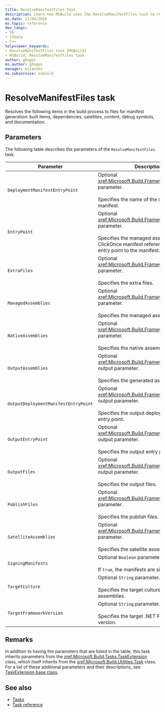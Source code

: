 ```yaml
---
title: ResolveManifestFiles Task
description: Learn how MSBuild uses the ResolveManifestFiles task to resolve items in the build process to files for manifest generation.
ms.date: 11/04/2016
ms.topic: reference
dev_langs:
- VB
- CSharp
- C++
helpviewer_keywords:
- ResolveManifestFiles task [MSBuild]
- MSBuild, ResolveManifestFiles task
author: ghogen
ms.author: ghogen
manager: mijacobs
ms.subservice: msbuild
---
```

# ResolveManifestFiles task

Resolves the following items in the build process to files for manifest generation: built items, dependencies, satellites, content, debug symbols, and documentation.

## Parameters

 The following table describes the parameters of the `ResolveManifestFiles` task.

|Parameter|Description|
|---------------|-----------------|
|`DeploymentManifestEntryPoint`|Optional <xref:Microsoft.Build.Framework.ITaskItem> parameter.<br /><br /> Specifies the name of the deployment manifest.|
|`EntryPoint`|Optional <xref:Microsoft.Build.Framework.ITaskItem> parameter.<br /><br /> Specifies the managed assembly or ClickOnce manifest reference that is the entry point to the manifest.|
|`ExtraFiles`|Optional <xref:Microsoft.Build.Framework.ITaskItem>`[]` parameter.<br /><br /> Specifies the extra files.|
|`ManagedAssemblies`|Optional <xref:Microsoft.Build.Framework.ITaskItem>`[]` parameter.<br /><br /> Specifies the managed assemblies.|
|`NativeAssemblies`|Optional <xref:Microsoft.Build.Framework.ITaskItem>`[]` parameter.<br /><br /> Specifies the native assemblies.|
|`OutputAssemblies`|Optional <xref:Microsoft.Build.Framework.ITaskItem>`[]` output parameter.<br /><br /> Specifies the generated assemblies.|
|`OutputDeploymentManifestEntryPoint`|Optional <xref:Microsoft.Build.Framework.ITaskItem> output parameter.<br /><br /> Specifies the output deployment manifest entry point.|
|`OutputEntryPoint`|Optional <xref:Microsoft.Build.Framework.ITaskItem> output parameter.<br /><br /> Specifies the output entry point.|
|`OutputFiles`|Optional <xref:Microsoft.Build.Framework.ITaskItem>`[]` output parameter.<br /><br /> Specifies the output files.|
|`PublishFiles`|Optional <xref:Microsoft.Build.Framework.ITaskItem>`[]` parameter.<br /><br /> Specifies the publish files.|
|`SatelliteAssemblies`|Optional <xref:Microsoft.Build.Framework.ITaskItem>`[]` parameter.<br /><br /> Specifies the satellite assemblies.|
|`SigningManifests`|Optional `Boolean` parameter.<br /><br /> If `true`, the manifests are signed.|
|`TargetCulture`|Optional `String` parameter.<br /><br /> Specifies the target culture for satellite assemblies.|
|`TargetFrameworkVersion`|Optional `String` parameter.<br /><br /> Specifies the target .NET Framework version.|

## Remarks

 In addition to having the parameters that are listed in the table, this task inherits parameters from the <xref:Microsoft.Build.Tasks.TaskExtension> class, which itself inherits from the <xref:Microsoft.Build.Utilities.Task> class. For a list of these additional parameters and their descriptions, see [TaskExtension base class](../msbuild/taskextension-base-class.md).

## See also

- [Tasks](../msbuild/msbuild-tasks.md)
- [Task reference](../msbuild/msbuild-task-reference.md)
